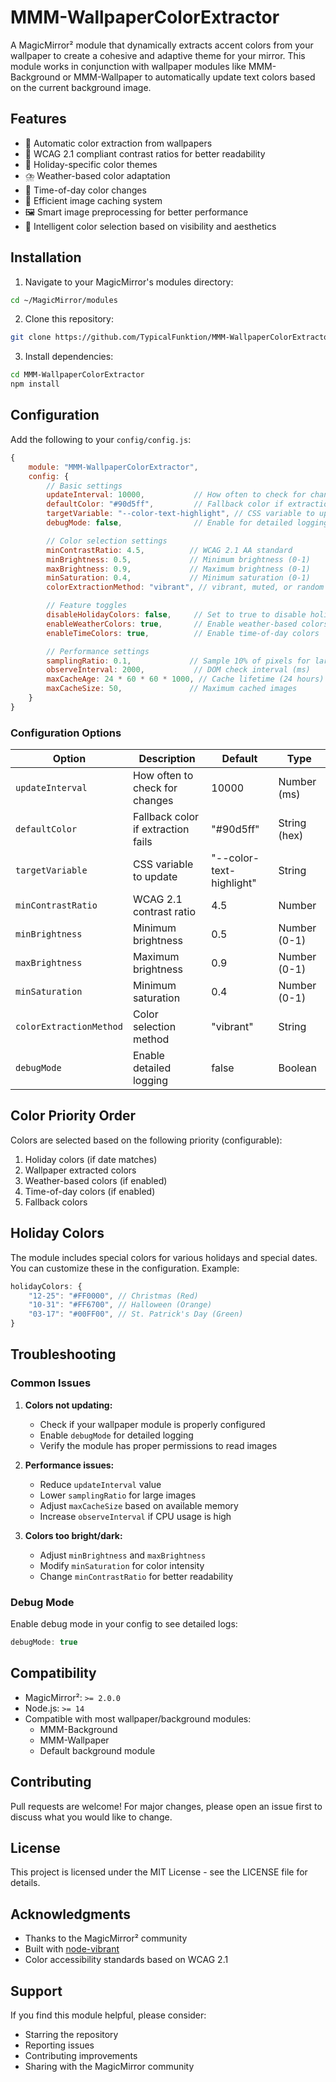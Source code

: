 # MMM-WallpaperColorExtractor

A MagicMirror² module that dynamically extracts accent colors from your wallpaper to create a cohesive and adaptive theme for your mirror. This module works in conjunction with wallpaper modules like MMM-Background or MMM-Wallpaper to automatically update text colors based on the current background image.

## Features

- 🎨 Automatic color extraction from wallpapers
- 🌈 WCAG 2.1 compliant contrast ratios for better readability
- 🎅 Holiday-specific color themes
- ⛈️ Weather-based color adaptation
- 🌅 Time-of-day color changes
- 💾 Efficient image caching system
- 🖼️ Smart image preprocessing for better performance
- 🎯 Intelligent color selection based on visibility and aesthetics

## Installation

1. Navigate to your MagicMirror's modules directory:
```bash
cd ~/MagicMirror/modules
```

2. Clone this repository:
```bash
git clone https://github.com/TypicalFunktion/MMM-WallpaperColorExtractor.git
```

3. Install dependencies:
```bash
cd MMM-WallpaperColorExtractor
npm install
```

## Configuration

Add the following to your `config/config.js`:

```javascript
{
    module: "MMM-WallpaperColorExtractor",
    config: {
        // Basic settings
        updateInterval: 10000,           // How often to check for changes (ms)
        defaultColor: "#90d5ff",         // Fallback color if extraction fails
        targetVariable: "--color-text-highlight", // CSS variable to update
        debugMode: false,                // Enable for detailed logging

        // Color selection settings
        minContrastRatio: 4.5,          // WCAG 2.1 AA standard
        minBrightness: 0.5,             // Minimum brightness (0-1)
        maxBrightness: 0.9,             // Maximum brightness (0-1)
        minSaturation: 0.4,             // Minimum saturation (0-1)
        colorExtractionMethod: "vibrant", // vibrant, muted, or random

        // Feature toggles
        disableHolidayColors: false,     // Set to true to disable holiday colors
        enableWeatherColors: true,       // Enable weather-based colors
        enableTimeColors: true,          // Enable time-of-day colors

        // Performance settings
        samplingRatio: 0.1,             // Sample 10% of pixels for large images
        observeInterval: 2000,           // DOM check interval (ms)
        maxCacheAge: 24 * 60 * 60 * 1000, // Cache lifetime (24 hours)
        maxCacheSize: 50,               // Maximum cached images
    }
}
```

### Configuration Options

| Option | Description | Default | Type |
|--------|-------------|---------|------|
| `updateInterval` | How often to check for changes | 10000 | Number (ms) |
| `defaultColor` | Fallback color if extraction fails | "#90d5ff" | String (hex) |
| `targetVariable` | CSS variable to update | "--color-text-highlight" | String |
| `minContrastRatio` | WCAG 2.1 contrast ratio | 4.5 | Number |
| `minBrightness` | Minimum brightness | 0.5 | Number (0-1) |
| `maxBrightness` | Maximum brightness | 0.9 | Number (0-1) |
| `minSaturation` | Minimum saturation | 0.4 | Number (0-1) |
| `colorExtractionMethod` | Color selection method | "vibrant" | String |
| `debugMode` | Enable detailed logging | false | Boolean |

## Color Priority Order

Colors are selected based on the following priority (configurable):
1. Holiday colors (if date matches)
2. Wallpaper extracted colors
3. Weather-based colors (if enabled)
4. Time-of-day colors (if enabled)
5. Fallback colors

## Holiday Colors

The module includes special colors for various holidays and special dates. You can customize these in the configuration. Example:

```javascript
holidayColors: {
    "12-25": "#FF0000", // Christmas (Red)
    "10-31": "#FF6700", // Halloween (Orange)
    "03-17": "#00FF00", // St. Patrick's Day (Green)
}
```

## Troubleshooting

### Common Issues

1. **Colors not updating:**
   - Check if your wallpaper module is properly configured
   - Enable `debugMode` for detailed logging
   - Verify the module has proper permissions to read images

2. **Performance issues:**
   - Reduce `updateInterval` value
   - Lower `samplingRatio` for large images
   - Adjust `maxCacheSize` based on available memory
   - Increase `observeInterval` if CPU usage is high

3. **Colors too bright/dark:**
   - Adjust `minBrightness` and `maxBrightness`
   - Modify `minSaturation` for color intensity
   - Change `minContrastRatio` for better readability

### Debug Mode

Enable debug mode in your config to see detailed logs:
```javascript
debugMode: true
```

## Compatibility

- MagicMirror²: `>= 2.0.0`
- Node.js: `>= 14`
- Compatible with most wallpaper/background modules:
  - MMM-Background
  - MMM-Wallpaper
  - Default background module

## Contributing

Pull requests are welcome! For major changes, please open an issue first to discuss what you would like to change.

## License

This project is licensed under the MIT License - see the LICENSE file for details.

## Acknowledgments

- Thanks to the MagicMirror² community
- Built with [node-vibrant](https://github.com/Vibrant-Colors/node-vibrant)
- Color accessibility standards based on WCAG 2.1

## Support

If you find this module helpful, please consider:
- Starring the repository
- Reporting issues
- Contributing improvements
- Sharing with the MagicMirror community
